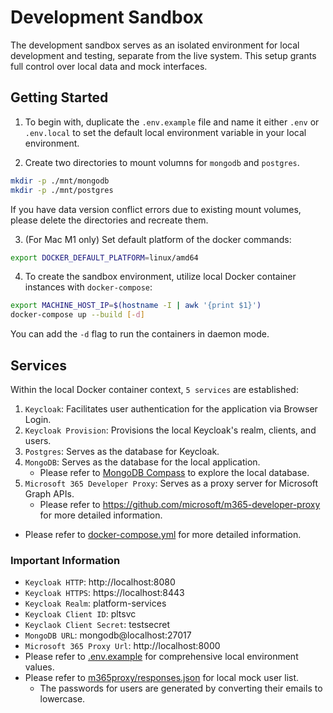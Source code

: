 # Development Sandbox

The development sandbox serves as an isolated environment for local development and testing, separate from the live system. This setup grants full control over local data and mock interfaces.

## Getting Started

1. To begin with, duplicate the `.env.example` file and name it either `.env` or `.env.local` to set the default local environment variable in your local environment.

2. Create two directories to mount volumns for `mongodb` and `postgres`.

```bash
mkdir -p ./mnt/mongodb
mkdir -p ./mnt/postgres
```

If you have data version conflict errors due to existing mount volumes, please delete the directories and recreate them.

3. (For Mac M1 only) Set default platform of the docker commands:

```bash
export DOCKER_DEFAULT_PLATFORM=linux/amd64
```

4. To create the sandbox environment, utilize local Docker container instances with `docker-compose`:

```bash
export MACHINE_HOST_IP=$(hostname -I | awk '{print $1}')
docker-compose up --build [-d]
```

You can add the `-d` flag to run the containers in daemon mode.

## Services

Within the local Docker container context, `5 services` are established:

1. `Keycloak`: Facilitates user authentication for the application via Browser Login.
2. `Keycloak Provision`: Provisions the local Keycloak's realm, clients, and users.
3. `Postgres`: Serves as the database for Keycloak.
4. `MongoDB`: Serves as the database for the local application.
   - Please refer to [MongoDB Compass](https://www.mongodb.com/products/tools/compass) to explore the local database.
5. `Microsoft 365 Developer Proxy`: Serves as a proxy server for Microsoft Graph APIs.
   - Please refer to https://github.com/microsoft/m365-developer-proxy for more detailed information.

- Please refer to [docker-compose.yml](./docker-compose.yml) for more detailed information.

### Important Information

- `Keycloak HTTP`: http://localhost:8080
- `Keycloak HTTPS`: https://localhost:8443
- `Keycloak Realm`: platform-services
- `Keycloak Client ID`: pltsvc
- `Keyclaok Client Secret`: testsecret
- `MongoDB URL`: mongodb@localhost:27017
- `Microsoft 365 Proxy Url`: http://localhost:8000
- Please refer to [.env.example](../.env.example) for comprehensive local environment values.
- Please refer to [m365proxy/responses.json](./m365proxy/responses.json) for local mock user list.
  - The passwords for users are generated by converting their emails to lowercase.
